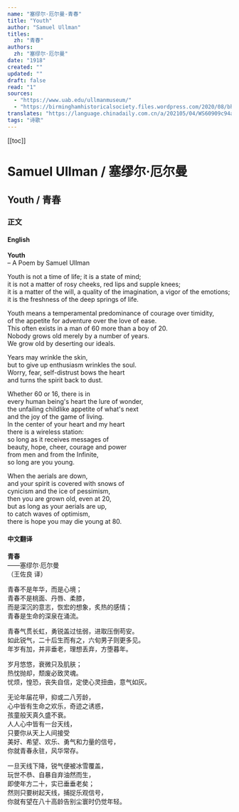 ```yaml
---
name: "塞缪尔·厄尔曼-青春"
title: "Youth"
author: "Samuel Ullman"
titles:
  zh: "青春"
authors:
  zh: "塞缪尔·厄尔曼"
date: "1918"
created: ""
updated: ""
draft: false
read: "1"
sources:
  - "https://www.uab.edu/ullmanmuseum/"
  - "https://birminghamhistoricalsociety.files.wordpress.com/2020/08/bhs_newsletter_2008_ullman.pdf"
translates: "https://language.chinadaily.com.cn/a/202105/04/WS60909c94a31024ad0babbe03.html"
tags: "诗歌"
---
```


[[toc]]

# Samuel Ullman / 塞缪尔·厄尔曼

## Youth / 青春

### 正文

<!-- tabs:start -->

#### **English**

**Youth**  
– A Poem by Samuel Ullman  

Youth is not a time of life; it is a state of mind;  
it is not a matter of rosy cheeks, red lips and supple knees;  
it is a matter of the will, a quality of the imagination, a vigor of the emotions;  
it is the freshness of the deep springs of life.  

Youth means a temperamental predominance of courage over timidity,  
of the appetite for adventure over the love of ease.  
This often exists in a man of 60 more than a boy of 20.  
Nobody grows old merely by a number of years.  
We grow old by deserting our ideals.  

Years may wrinkle the skin,  
but to give up enthusiasm wrinkles the soul.  
Worry, fear, self-distrust bows the heart  
and turns the spirit back to dust.  

Whether 60 or 16, there is in  
every human being's heart the lure of wonder,  
the unfailing childlike appetite of what's next  
and the joy of the game of living.  
In the center of your heart and my heart  
there is a wireless station:  
so long as it receives messages of  
beauty, hope, cheer, courage and power  
from men and from the Infinite,  
so long are you young.  

When the aerials are down,  
and your spirit is covered with snows of  
cynicism and the ice of pessimism,  
then you are grown old, even at 20,  
but as long as your aerials are up,  
to catch waves of optimism,  
there is hope you may die young at 80.  

#### **中文翻译**

**青春**  
——塞缪尔·厄尔曼  
（王佐良 译）  

青春不是年华，而是心境；  
青春不是桃面、丹唇、柔膝，  
而是深沉的意志，恢宏的想象，炙热的感情；  
青春是生命的深泉在涌流。  

青春气贯长虹，勇锐盖过怯弱，进取压倒苟安。  
如此锐气，二十后生而有之，六旬男子则更多见。  
年岁有加，并非垂老，理想丢弃，方堕暮年。  

岁月悠悠，衰微只及肌肤；  
热忱抛却，颓废必致灵魂。  
忧烦，惶恐，丧失自信，定使心灵扭曲，意气如灰。  

无论年届花甲，抑或二八芳龄，  
心中皆有生命之欢乐，奇迹之诱惑，  
孩童般天真久盛不衰。  
人人心中皆有一台天线，  
只要你从天上人间接受  
美好、希望、欢乐、勇气和力量的信号，  
你就青春永驻，风华常存。  

一旦天线下降，锐气便被冰雪覆盖，  
玩世不恭、自暴自弃油然而生，  
即使年方二十，实已垂垂老矣；  
然则只要树起天线，捕捉乐观信号，  
你就有望在八十高龄告别尘寰时仍觉年轻。  

<!-- tabs:end -->

